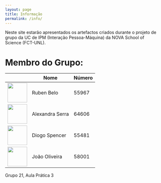 ```yaml
---
layout: page
title: Informação
permalink: /info/
---
```


Neste site estarão apresentados os artefactos criados durante 
o projeto de grupo da UC de IPM (Interação Pessoa-Máquina) da 
NOVA School of Science (FCT-UNL).

# Membro do Grupo:

| | Nome | Número |
| :---: | --- | --- |
|<img src="https://st3.depositphotos.com/6672868/13701/v/600/depositphotos_137014128-stock-illustration-user-profile-icon.jpg" width=64 height=64 /> | Ruben Belo | 55967 |
| <img src="/IPM22_23/assets/alexandra_serra.jpeg" width=64 height=64 /> | Alexandra Serra | 64606 |
| <img src="https://st3.depositphotos.com/6672868/13701/v/600/depositphotos_137014128-stock-illustration-user-profile-icon.jpg" width=64 height=64 /> | Diogo Spencer | 55481 |
| <img src="/IPM22_23/assets/joao_o.jpeg" width=64 height=64 /> | João Oliveira | 58001 |

Grupo 21, Aula Prática 3
